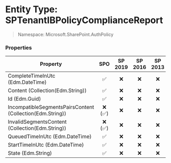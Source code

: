 # Entity Type: SPTenantIBPolicyComplianceReport

> Namespace: Microsoft.SharePoint.AuthPolicy

### Properties

Property | SPO | SP 2019 | SP 2016 | SP 2013
----------|:---:|:-------:|:-------:|:-------:
CompleteTimeInUtc (Edm.DateTime) | ✅ | ❌ | ❌ | ❌
Content (Collection(Edm.String)) | ✅ | ❌ | ❌ | ❌
Id (Edm.Guid) | ✅ | ❌ | ❌ | ❌
IncompatibleSegmentsPairsContent (Collection(Edm.String)) | ❌ (✅) | ❌ | ❌ | ❌
InvalidSegmentsContent (Collection(Edm.String)) | ❌ (✅) | ❌ | ❌ | ❌
QueuedTimeInUtc (Edm.DateTime) | ✅ | ❌ | ❌ | ❌
StartTimeInUtc (Edm.DateTime) | ✅ | ❌ | ❌ | ❌
State (Edm.String) | ✅ | ❌ | ❌ | ❌